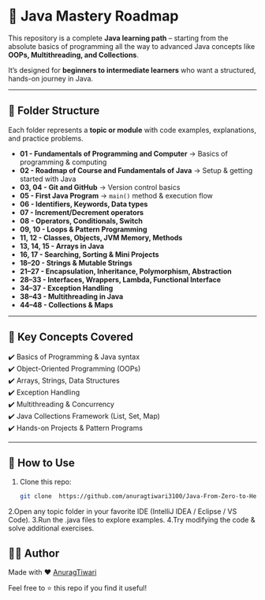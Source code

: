 # 🚀 Java Mastery Roadmap  

This repository is a complete **Java learning path** – starting from the absolute basics of programming all the way to advanced Java concepts like **OOPs, Multithreading, and Collections**.  

It’s designed for **beginners to intermediate learners** who want a structured, hands-on journey in Java.  

---

## 📂 Folder Structure  

Each folder represents a **topic or module** with code examples, explanations, and practice problems.

- **01 - Fundamentals of Programming and Computer** → Basics of programming & computing  
- **02 - Roadmap of Course and Fundamentals of Java** → Setup & getting started with Java  
- **03, 04 - Git and GitHub** → Version control basics  
- **05 - First Java Program** → `main()` method & execution flow  
- **06 - Identifiers, Keywords, Data types**  
- **07 - Increment/Decrement operators**  
- **08 - Operators, Conditionals, Switch**  
- **09, 10 - Loops & Pattern Programming**  
- **11, 12 - Classes, Objects, JVM Memory, Methods**  
- **13, 14, 15 - Arrays in Java**  
- **16, 17 - Searching, Sorting & Mini Projects**  
- **18–20 - Strings & Mutable Strings**  
- **21–27 - Encapsulation, Inheritance, Polymorphism, Abstraction**  
- **28–33 - Interfaces, Wrappers, Lambda, Functional Interface**  
- **34–37 - Exception Handling**  
- **38–43 - Multithreading in Java**  
- **44–48 - Collections & Maps**  

---

## 🔑 Key Concepts Covered  
✔️ Basics of Programming & Java syntax  
✔️ Object-Oriented Programming (OOPs)  
✔️ Arrays, Strings, Data Structures  
✔️ Exception Handling  
✔️ Multithreading & Concurrency  
✔️ Java Collections Framework (List, Set, Map)  
✔️ Hands-on Projects & Pattern Programs  

---

## 📘 How to Use  
1. Clone this repo:  
   ```bash
   git clone  https://github.com/anuragtiwari3100/Java-From-Zero-to-Hero
2.Open any topic folder in your favorite IDE (IntelliJ IDEA / Eclipse / VS Code).
3.Run the .java files to explore examples.
4.Try modifying the code & solve additional exercises.

## 🧑‍💻 Author  

Made with ❤️ [AnuragTiwari](https://www.instagram.com/abhishektiwari_8/)  

Feel free to ⭐ this repo if you find it useful!
